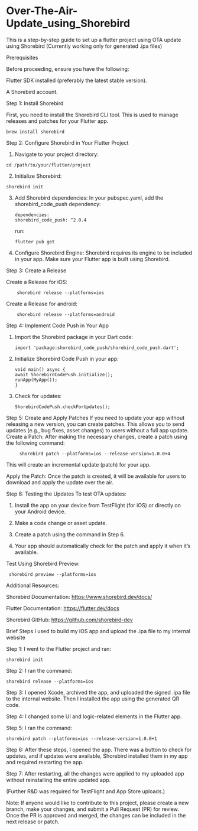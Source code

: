 # Over-The-Air-Update_using_Shorebird

This is a step-by-step guide to set up a flutter project using OTA update using Shorebird (Currently working only for generated .ipa files)

Prerequisites

Before proceeding, ensure you have the following:

Flutter SDK installed (preferably the latest stable version).

A Shorebird account.

Step 1: Install Shorebird

First, you need to install the Shorebird CLI tool. This is used to manage releases and patches for your Flutter app.

    brew install shorebird

Step 2: Configure Shorebird in Your Flutter Project

  1. Navigate to your project directory:

    cd /path/to/your/flutter/project

  2. Initialize Shorebird:

    shorebird init

  3. Add Shorebird dependencies:
     In your pubspec.yaml, add the shorebird_code_push dependency:

         dependencies:
         shorebird_code_push: ^2.0.4
     
     run:

         flutter pub get

   4. Configure Shorebird Engine:
      Shorebird requires its engine to be included in your app. Make sure your Flutter app is built using Shorebird.

Step 3: Create a Release

  Create a Release for iOS:

        shorebird release --platforms=ios

  Create a Release for android:

        shorebird release --platforms=android

Step 4: Implement Code Push in Your App

  1. Import the Shorebird package in your Dart code:

         import 'package:shorebird_code_push/shorebird_code_push.dart';

  2. Initialize Shorebird Code Push in your app:

         void main() async {
         await ShorebirdCodePush.initialize();
         runApp(MyApp());
         }

   3. Check for updates:

          ShorebirdCodePush.checkForUpdates();

Step 5: Create and Apply Patches
    If you need to update your app without releasing a new version, you can create patches. This allows you to send updates (e.g., bug fixes, asset changes) to users without a full app update.
    Create a Patch:
    After making the necessary changes, create a patch using the following command:

         shorebird patch --platforms=ios --release-version=1.0.0+4

   This will create an incremental update (patch) for your app.

   Apply the Patch:
   Once the patch is created, it will be available for users to download and apply the update over the air.

Step 8: Testing the Updates
   To test OTA updates:

  1. Install the app on your device from TestFlight (for iOS) or directly on your Android device.

  2. Make a code change or asset update.

  3. Create a patch using the command in Step 6.

  4. Your app should automatically check for the patch and apply it when it’s available.

Test Using Shorebird Preview:

     shorebird preview --platforms=ios

Additional Resources:

Shorebird Documentation: https://www.shorebird.dev/docs/

Flutter Documentation: https://flutter.dev/docs

Shorebird GitHub: https://github.com/shorebird-dev

Brief Steps I used to build my iOS app and upload the .ipa file to my internal website

Step 1: I went to the Flutter project and ran:

    shorebird init

Step 2: I ran the command:

    shorebird release --platforms=ios

Step 3: I opened Xcode, archived the app, and uploaded the signed .ipa file to the internal website. Then I installed the app using the generated QR code.

Step 4: I changed some UI and logic-related elements in the Flutter app.

Step 5: I ran the command:

    shorebird patch --platforms=ios --release-version=1.0.0+1

Step 6: After these steps, I opened the app. There was a button to check for updates, and if updates were available, Shorebird installed them in my app and required restarting the app.

Step 7: After restarting, all the changes were applied to my uploaded app without reinstalling the entire updated app.

(Further R&D was required for TestFlight and App Store uploads.)

Note: If anyone would like to contribute to this project, please create a new branch, make your changes, and submit a Pull Request (PR) for review. Once the PR is approved and merged, the changes can be included in the next release or patch.





  




